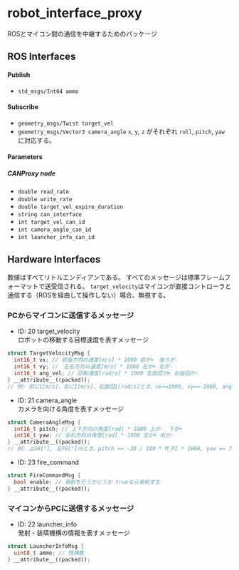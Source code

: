 # robot_interface_proxy
ROSとマイコン間の通信を中継するためのパッケージ

## ROS Interfaces
#### Publish
- `std_msgs/Int64 ammo`

#### Subscribe
- `geometry_msgs/Twist target_vel`
- `geometry_msgs/Vector3 camera_angle`
`x`, `y`, `z` がそれぞれ `roll`, `pitch`, `yaw` に対応する。


#### Parameters
##### CANProxy node
- `double read_rate`
- `double write_rate`
- `double target_vel_expire_duration`
- `string can_interface`
- `int target_vel_can_id`
- `int camera_angle_can_id`
- `int launcher_info_can_id`


## Hardware Interfaces

数値はすべてリトルエンディアンである。
すべてのメッセージは標準フレームフォーマットで送受信される。
`target_velocity`はマイコンが直接コントローラと通信する（ROSを経由して操作しない）場合、無視する。

### PCからマイコンに送信するメッセージ
* ID: 20 target_velocity  
ロボットの移動する目標速度を表すメッセージ  
```c++
struct TargetVelocityMsg {
  int16_t vx; // 前後方向の速度[m/s] * 1000 前が+　後ろが-
  int16_t vy; //　左右方向の速度[m/s] * 1000 左が+ 右が-
  int16_t ang_vel; // 回転速度[rad/s] * 1000 左旋回が+ 右旋回が-
} __attribute__((packed));
// 例: 前に1[m/s]、右に1[m/s]、右旋回1[rad/s]とき、vx==1000, vy==-1000, ang_vel==-1000
```

* ID: 21 camera_angle  
カメラを向ける角度を表すメッセージ
```c++
struct CameraAngleMsg {
  int16_t pitch; // 上下方向の角度[rad] * 1000 上が-　下が+
  int16_t yaw; // 左右方向の角度[rad] * 1000 左が+ 右が-
} __attribute__((packed));
// 例: 上30[°], 左70[°]のとき、pitch == -30 / 180 * M_PI * 1000, yaw == 70 / 180 * M_PI * 1000
```

* ID: 23 fire_command
```c++
struct FireCommandMsg {
  bool enable; // 発射を行うかどうか trueなら発射する
} __attribute__((packed));
```

### マイコンからPCに送信するメッセージ
* ID: 22 launcher_info  
発射・装填機構の情報を表すメッセージ
```c++
struct LauncherInfoMsg {
  uint8_t ammo; // 残弾数
} __attribute__((packed));
```